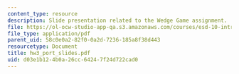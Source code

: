 ```yaml
---
content_type: resource
description: Slide presentation related to the Wedge Game assignment.
file: https://ol-ocw-studio-app-qa.s3.amazonaws.com/courses/esd-10-introduction-to-technology-and-policy-fall-2006/d03e1b124b0a26cc64247f24d722cad0_hw3_port_slides.pdf
file_type: application/pdf
parent_uid: 58c0e0a2-82f0-0a2d-7236-185a8f38d443
resourcetype: Document
title: hw3_port_slides.pdf
uid: d03e1b12-4b0a-26cc-6424-7f24d722cad0
---
```

